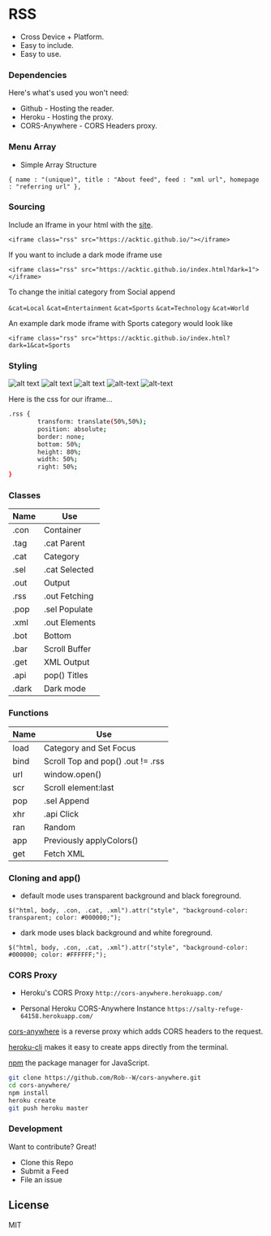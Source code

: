 # RSS

  - Cross Device + Platform.
  - Easy to include.
  - Easy to use.

> 

### Dependencies

Here's what's used you won't need:

* Github - Hosting the reader.
* Heroku - Hosting the proxy.
* CORS-Anywhere - CORS Headers proxy.

### Menu Array

* Simple Array Structure

`{ name : "(unique)", title : "About feed", feed : "xml url", homepage : "referring url" },`

### Sourcing

Include an Iframe in your html with the [site](https://acktic.github.io).

`<iframe class="rss" src="https://acktic.github.io/"></iframe>`

If you want to include a dark mode iframe use

`<iframe class="rss" src="https://acktic.github.io/index.html?dark=1"></iframe>`

To change the initial category from Social append

`&cat=Local`
`&cat=Entertainment`
`&cat=Sports`
`&cat=Technology`
`&cat=World`

An example dark mode iframe with Sports category would look like

`<iframe class="rss" src="https://acktic.github.io/index.html?dark=1&cat=Sports`

### Styling

![alt text](https://raw.githubusercontent.com/acktic/acktic.github.io/master/6482967896674.png "Example iframe")
![alt text](https://raw.githubusercontent.com/acktic/acktic.github.io/master/3366071279769.png "Example iframe")
![alt text](https://raw.githubusercontent.com/acktic/acktic.github.io/master/7864746767418.png "Example iframe")
![alt-text](https://raw.githubusercontent.com/acktic/acktic.github.io/master/5083752373589.png "Example iframe")
![alt-text](https://raw.githubusercontent.com/acktic/acktic.github.io/master/6235673653326.png "Example iframe")

Here is the css for our iframe...
```sh
.rss {
        transform: translate(50%,50%);
        position: absolute;
        border: none;
        bottom: 50%;
        height: 80%;
        width: 50%;
        right: 50%;
}
```
### Classes
| Name | Use |
| ------ | ------ |
| .con | Container |
| .tag | .cat Parent |
| .cat | Category |
| .sel | .cat Selected |
| .out | Output |
| .rss | .out Fetching |
| .pop | .sel Populate |
| .xml | .out Elements |
| .bot | Bottom |
| .bar | Scroll Buffer |
| .get | XML Output |
| .api | pop() Titles |
| .dark | Dark mode |

### Functions
| Name | Use |
|------|------|
| load | Category and Set Focus |
| bind | Scroll Top and pop() .out != .rss |
| url | window.open() |
| scr | Scroll element:last |
| pop | .sel Append |
| xhr | .api Click |
| ran | Random |
| app | Previously applyColors() |
| get | Fetch XML |
  

### Cloning and app()

  - default mode uses transparent background and black foreground.
  
`$("html, body, .con, .cat, .xml").attr("style", "background-color: transparent; color: #000000;");`

 - dark mode uses black background and white foreground.
 
`$("html, body, .con, .cat, .xml").attr("style", "background-color: #000000; color: #FFFFFF;");`

 
### CORS Proxy

- Heroku's CORS Proxy
`http://cors-anywhere.herokuapp.com/`

- Personal Heroku CORS-Anywhere Instance
`https://salty-refuge-64158.herokuapp.com/`

[cors-anywhere](https://github.com/Rob--W/cors-anywhere) is a reverse proxy which adds CORS headers to the request.

[heroku-cli](https://github.com/heroku/cli) makes it easy to create apps directly from the terminal.

[npm](https://github.com/npm/cli) the package manager for JavaScript.

```sh
git clone https://github.com/Rob--W/cors-anywhere.git
cd cors-anywhere/
npm install
heroku create
git push heroku master
```

### Development

Want to contribute? Great!
- Clone this Repo
- Submit a Feed
- File an issue

License
----

MIT
